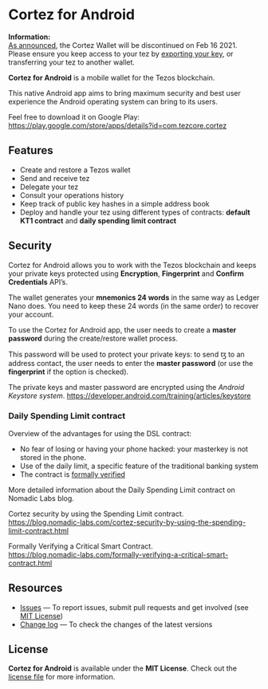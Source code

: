# Cortez for Android

**Information:**  
[As announced](https://twitter.com/LabosNomades/status/1328374480029306880), the Cortez Wallet will be discontinued on Feb 16 2021. Please ensure you keep access to your tez by [exporting your key](https://blog.nomadic-labs.com/cortez-end-of-support.html), or transferring your tez to another wallet.

**Cortez for Android** is a mobile wallet for the Tezos blockchain.

This native Android app aims to bring maximum security and best user experience the Android operating system can bring to its users.

Feel free to download it on Google Play:  
<https://play.google.com/store/apps/details?id=com.tezcore.cortez>


## Features

* Create and restore a Tezos wallet
* Send and receive tez
* Delegate your tez
* Consult your operations history
* Keep track of public key hashes in a simple address book
* Deploy and handle your tez using different types of contracts: **default KT1 contract** and **daily spending limit contract**


## Security

Cortez for Android allows you to work with the Tezos blockchain and keeps your private keys protected using **Encryption**, **Fingerprint** and **Confirm Credentials** API’s. 

The wallet generates your **mnemonics 24 words** in the same way as Ledger Nano does. You need to keep these 24 words (in the same order) to recover your account.

To use the Cortez for Android app, the user needs to create a **master password** during the create/restore wallet process. 

This password will be used to protect your private keys: to send ꜩ to an address contact, the user needs to enter the **master password** (or use the **fingerprint** if the option is checked).

The private keys and master password are encrypted using the _Android Keystore system_.
<https://developer.android.com/training/articles/keystore>

### Daily Spending Limit contract

Overview of the advantages for using the DSL contract:  

* No fear of losing or having your phone hacked: your masterkey is not stored in the phone.
* Use of the daily limit, a specific feature of the traditional banking system  
* The contract is [formally verified](<https://blog.nomadic-labs.com/cortez-security-by-using-the-spending-limit-contract.html>)

More detailed information about the Daily Spending Limit contract on Nomadic Labs blog.  

Cortez security by using the Spending Limit contract.   
<https://blog.nomadic-labs.com/cortez-security-by-using-the-spending-limit-contract.html>

Formally Verifying a Critical Smart Contract.  
<https://blog.nomadic-labs.com/formally-verifying-a-critical-smart-contract.html>

## Resources
- [Issues][project-issues] — To report issues, submit pull requests and get involved (see [MIT License][project-license])
- [Change log][project-changelog] — To check the changes of the latest versions

## License

**Cortez for Android** is available under the **MIT License**. Check out the [license file][project-license] for more information.

[project-issues]: https://gitlab.com/nomadic-labs/cortez-android/issues

[project-license]: LICENSE.md
[project-changelog]: CHANGELOG.md
